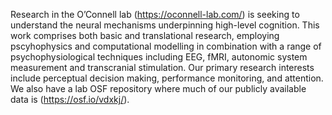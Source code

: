 Research in the O’Connell lab (https://oconnell-lab.com/) is seeking to understand the neural mechanisms underpinning high-level cognition. This work comprises both basic and translational research, employing pscyhophysics and computational modelling in combination with a range of psychophysiological techniques including EEG, fMRI, autonomic system measurement and transcranial stimulation. Our primary research interests include perceptual decision making, performance monitoring, and attention.
We also have a lab OSF repository where much of our publicly available data is (https://osf.io/vdxkj/).
